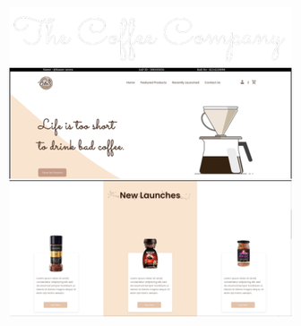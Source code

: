 
<img src="./images/theCoffeCo.png">
<img src="./images/landingPage.png">
<img src="./images/variety.png">

